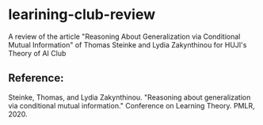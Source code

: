 # learining-club-review
A review of the article "Reasoning About Generalization via Conditional Mutual Information" of Thomas Steinke and Lydia Zakynthinou for HUJI's Theory of AI Club

## Reference:
Steinke, Thomas, and Lydia Zakynthinou. "Reasoning about generalization via conditional mutual information." Conference on Learning Theory. PMLR, 2020.
